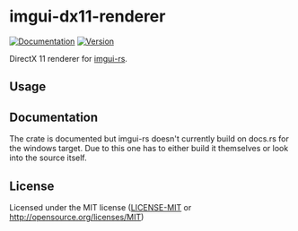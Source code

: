 # imgui-dx11-renderer

[![Documentation](https://docs.rs/imgui-dx11-renderer/badge.svg)](https://docs.rs/imgui-dx11-renderer)
[![Version](https://img.shields.io/crates/v/imgui-dx11-renderer.svg)](https://crates.io/crates/imgui-dx11-renderer)

DirectX 11 renderer for [imgui-rs](https://github.com/Gekkio/imgui-rs).

## Usage

## Documentation

The crate is documented but imgui-rs doesn't currently build on docs.rs
for the windows target. Due to this one has to either build it
themselves or look into the source itself.

## License

Licensed under the MIT license ([LICENSE-MIT](LICENSE-MIT) or http://opensource.org/licenses/MIT)

